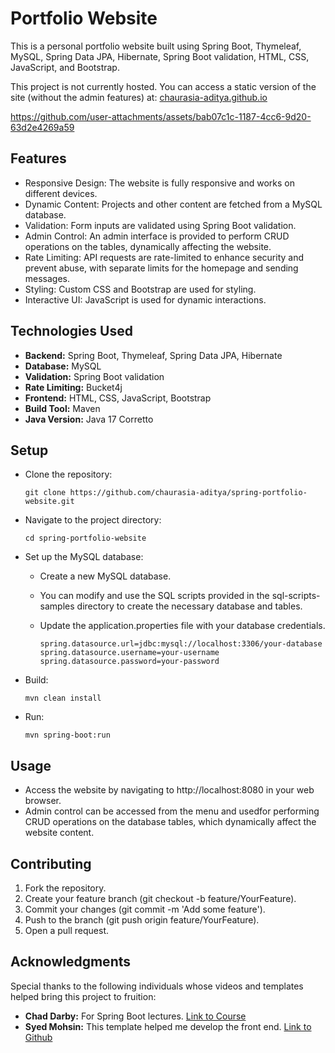 # Portfolio Website

This is a personal portfolio website built using Spring Boot, Thymeleaf, MySQL, Spring Data JPA, Hibernate, Spring Boot validation, HTML, CSS, JavaScript, and Bootstrap.

This project is not currently hosted. You can access a static version of the site (without the admin features) at: [chaurasia-aditya.github.io](https://chaurasia-aditya.github.io/)


https://github.com/user-attachments/assets/bab07c1c-1187-4cc6-9d20-63d2e4269a59


## Features

- Responsive Design: The website is fully responsive and works on different devices.
- Dynamic Content: Projects and other content are fetched from a MySQL database.
- Validation: Form inputs are validated using Spring Boot validation.
- Admin Control: An admin interface is provided to perform CRUD operations on the tables, dynamically affecting the website.
- Rate Limiting: API requests are rate-limited to enhance security and prevent abuse, with separate limits for the homepage and sending messages.
- Styling: Custom CSS and Bootstrap are used for styling.
- Interactive UI: JavaScript is used for dynamic interactions.

## Technologies Used

- **Backend:** Spring Boot, Thymeleaf, Spring Data JPA, Hibernate
- **Database:** MySQL
- **Validation:** Spring Boot validation
- **Rate Limiting:** Bucket4j
- **Frontend:** HTML, CSS, JavaScript, Bootstrap
- **Build Tool:** Maven
- **Java Version:** Java 17 Corretto

## Setup

- Clone the repository:

  ```
  git clone https://github.com/chaurasia-aditya/spring-portfolio-website.git
  ```
  
- Navigate to the project directory:

  ```
  cd spring-portfolio-website
  ```
  
- Set up the MySQL database:
  - Create a new MySQL database.
  - You can modify and use the SQL scripts provided in the sql-scripts-samples directory to create the necessary database and tables.
  - Update the application.properties file with your database credentials.

    ```
    spring.datasource.url=jdbc:mysql://localhost:3306/your-database
    spring.datasource.username=your-username
    spring.datasource.password=your-password
    ```

- Build:

  ```
  mvn clean install
  ```

- Run:

  ```
  mvn spring-boot:run
  ```

## Usage

- Access the website by navigating to http://localhost:8080 in your web browser.
- Admin control can be accessed from the menu and usedfor performing CRUD operations on the database tables, which dynamically affect the website content.

## Contributing

1. Fork the repository.
2. Create your feature branch (git checkout -b feature/YourFeature).
3. Commit your changes (git commit -m 'Add some feature').
4. Push to the branch (git push origin feature/YourFeature).
5. Open a pull request.

## Acknowledgments

Special thanks to the following individuals whose videos and templates helped bring this project to fruition:

- **Chad Darby:** For Spring Boot lectures. [Link to Course](https://www.udemy.com/course/spring-hibernate-tutorial)
- **Syed Mohsin:** This template helped me develop the front end. [Link to Github](https://github.com/devsyedmohsin/portfolio-template)

